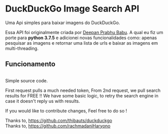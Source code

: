 # DuckDuckGo Image Search API
Uma Api simples para baixar imagens do DuckDuckGo. 

Essa API foi originalmente criada por [Deepan Prabhu Babu](https://github.com/deepanprabhu). 
A qual eu fiz um porte para __python 3.7.5__ e adicionei novas funcionalidades como: apenas
pesquisar as imagens e retornar uma lista de urls e baixar as imagens em multi-threading.
   

## Funcionamento

```bash
```

Simple source code.

First request pulls a much needed token,
From 2nd request, we pull search results for FREE !!
We have some basic logic, to retry the search engine in case it doesn't reply us with results.

If you would like to contribute changes, Feel free to do so !

Thanks to, https://github.com/thibauts/duckduckgo  
Thanks to, https://github.com/rachmadaniHaryono


